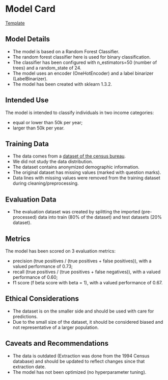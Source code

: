# Model Card

[Template](https://arxiv.org/pdf/1810.03993.pdf)

## Model Details
- The model is based on a Random Forest Classifier.
- The random forest classifier here is used for binary classification.
- The classifier has been configured with n_estimators=50 (number of trees) and a random_state of 24.
- The model uses an encoder (OneHotEncoder) and a label binarizer (LabelBinarizer).
- The model has been created with sklearn 1.3.2.

## Intended Use
The model is intended to classify individuals in two income categories:
- equal or lower than 50k per year;
- larger than 50k per year.

## Training Data
- The data comes from a [dataset of the census bureau](https://archive.ics.uci.edu/dataset/20/census+income).
- We did not study the data distribution.
- The dataset contains anonymized demographic information.
- The original dataset has missing values (marked with question marks).
- Data lines with missing values were removed from the training dataset during cleaning/preprocessing.

## Evaluation Data
- The evaluation dataset was created by splitting the imported (pre-processed) data into train (80% of the dataset) and test datasets (20% dataset).

## Metrics
The model has been scored on 3 evaluation metrics:
- precision (true positives / (true positives + false positives)), with a valued performance of 0.73;
- recall (true positives / (true positives + false negatives)), with a valued performance of 0.60;
- f1 score (f beta score with beta = 1), with a valued performance of 0.67.

## Ethical Considerations
- The dataset is on the smaller side and should be used with care for predictions.
- Due to the small size of the dataset, it should be considered biased and not representative of a larger population.

## Caveats and Recommendations
- The data is outdated (Extraction was done from the 1994 Census database) and should be updated to reflect changes since that extraction date.
- The model has not been optimized (no hyperparameter tuning).
